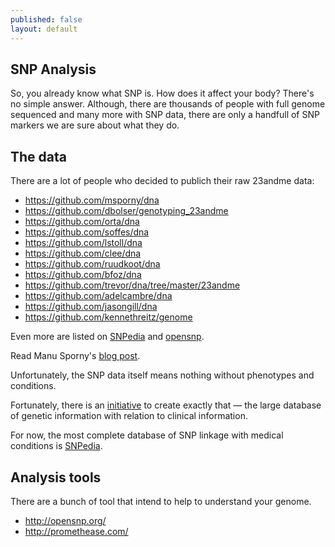 ```yaml
---
published: false
layout: default
---
```


## SNP Analysis

So, you already know what SNP is. How does it affect your body? There's no simple answer. Although, there are thousands of people with full genome sequenced and many more with SNP data, there are only a handfull of SNP markers we are sure about what they do.

## The data

There are a lot of people who decided to publich their raw 23andme data:

* https://github.com/msporny/dna
* https://github.com/dbolser/genotyping_23andme
* https://github.com/orta/dna
* https://github.com/soffes/dna
* https://github.com/lstoll/dna
* https://github.com/clee/dna
* https://github.com/ruudkoot/dna
* https://github.com/bfoz/dna
* https://github.com/trevor/dna/tree/master/23andme
* https://github.com/adelcambre/dna
* https://github.com/jasongill/dna
* https://github.com/kennethreitz/genome

Even more are listed on [SNPedia](http://www.snpedia.com/index.php/Genomes) and [opensnp](http://opensnp.org/).

Read Manu Sporny's [blog post](http://manu.sporny.org/2011/public-domain-genome/).

Unfortunately, the SNP data itself means nothing without phenotypes and conditions.

Fortunately, there is an [initiative](http://www.nature.com/news/geneticists-push-for-global-data-sharing-1.13133) to create exactly that &mdash; the large database of genetic information with relation to clinical information.

For now, the most complete database of SNP linkage with medical conditions is [SNPedia](http://www.snpedia.com/index.php/SNPedia).

## Analysis tools

There are a bunch of tool that intend to help to understand your genome.

* http://opensnp.org/
* http://promethease.com/
